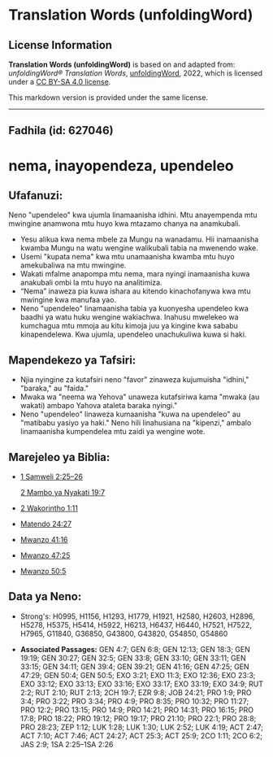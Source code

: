 # Translation Words (unfoldingWord)

## License Information

**Translation Words (unfoldingWord)** is based on and adapted from: _unfoldingWord® Translation Words_, [unfoldingWord](https://unfoldingword.org/utw), 2022, which is licensed under a [CC BY-SA 4.0 license](https://creativecommons.org/licenses/by-sa/4.0/legalcode.en).

This markdown version is provided under the same license.



--------------------------------

## Fadhila (id: 627046)

nema, inayopendeza, upendeleo
=============================

Ufafanuzi:
----------

Neno "upendeleo" kwa ujumla linamaanisha idhini. Mtu anayempenda mtu mwingine anamwona mtu huyo kwa mtazamo chanya na anamkubali.

* Yesu alikua kwa nema mbele za Mungu na wanadamu. Hii inamaanisha kwamba Mungu na watu wengine walikubali tabia na mwenendo wake.
* Usemi "kupata nema" kwa mtu unamaanisha kwamba mtu huyo amekubaliwa na mtu mwingine.
* Wakati mfalme anapompa mtu nema, mara nyingi inamaanisha kuwa anakubali ombi la mtu huyo na analitimiza.
* “Nema” inaweza pia kuwa ishara au kitendo kinachofanywa kwa mtu mwingine kwa manufaa yao.
* Neno "upendeleo" linamaanisha tabia ya kuonyesha upendeleo kwa baadhi ya watu huku wengine wakiachwa. Inahusu mwelekeo wa kumchagua mtu mmoja au kitu kimoja juu ya kingine kwa sababu kinapendelewa. Kwa ujumla, upendeleo unachukuliwa kuwa si haki.

Mapendekezo ya Tafsiri:
-----------------------

* Njia nyingine za kutafsiri neno "favor" zinaweza kujumuisha "idhini," "baraka," au "faida."
* Mwaka wa "neema wa Yehova" unaweza kutafsiriwa kama "mwaka (au wakati) ambapo Yahova ataleta baraka nyingi."
* Neno "upendeleo" linaweza kumaanisha "kuwa na upendeleo" au "matibabu yasiyo ya haki." Neno hili linahusiana na "kipenzi," ambalo linamaanisha kumpendelea mtu zaidi ya wengine wote.

Marejeleo ya Biblia:
--------------------

* [1 Samweli 2:25–26](https://ref.ly/1Sam2:25-1Sam2:26)

    [2 Mambo ya Nyakati 19:7](https://ref.ly/2Chr19:7)

* [2 Wakorintho 1:11](https://ref.ly/2Cor1:11)
* [Matendo 24:27](https://ref.ly/Acts24:27)
* [Mwanzo 41:16](https://ref.ly/Gen41:16)
* [Mwanzo 47:25](https://ref.ly/Gen47:25)
* [Mwanzo 50:5](https://ref.ly/Gen50:5)

Data ya Neno:
-------------

* Strong's: H0995, H1156, H1293, H1779, H1921, H2580, H2603, H2896, H5278, H5375, H5414, H5922, H6213, H6437, H6440, H7521, H7522, H7965, G11840, G36850, G43800, G43820, G54850, G54860

* **Associated Passages:** GEN 4:7; GEN 6:8; GEN 12:13; GEN 18:3; GEN 19:19; GEN 30:27; GEN 32:5; GEN 33:8; GEN 33:10; GEN 33:11; GEN 33:15; GEN 34:11; GEN 39:4; GEN 39:21; GEN 41:16; GEN 47:25; GEN 47:29; GEN 50:4; GEN 50:5; EXO 3:21; EXO 11:3; EXO 12:36; EXO 23:3; EXO 33:12; EXO 33:13; EXO 33:16; EXO 33:17; EXO 33:19; EXO 34:9; RUT 2:2; RUT 2:10; RUT 2:13; 2CH 19:7; EZR 9:8; JOB 24:21; PRO 1:9; PRO 3:4; PRO 3:22; PRO 3:34; PRO 4:9; PRO 8:35; PRO 10:32; PRO 11:27; PRO 12:2; PRO 13:15; PRO 14:9; PRO 14:21; PRO 14:31; PRO 16:15; PRO 17:8; PRO 18:22; PRO 19:12; PRO 19:17; PRO 21:10; PRO 22:1; PRO 28:8; PRO 28:23; ZEP 1:12; LUK 1:28; LUK 1:30; LUK 2:52; LUK 4:19; ACT 2:47; ACT 7:10; ACT 7:46; ACT 24:27; ACT 25:3; ACT 25:9; 2CO 1:11; 2CO 6:2; JAS 2:9; 1SA 2:25–1SA 2:26

